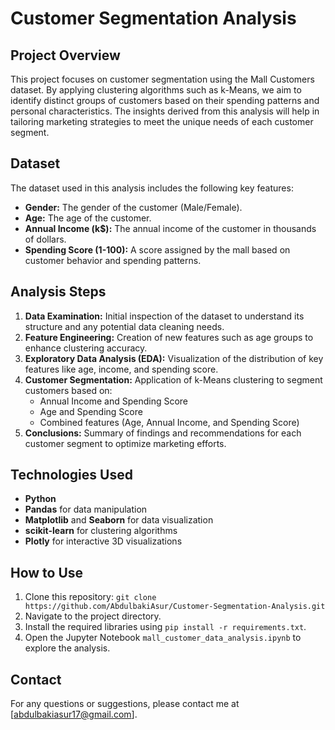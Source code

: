 # Customer Segmentation Analysis

## Project Overview
This project focuses on customer segmentation using the Mall Customers dataset. By applying clustering algorithms such as k-Means, we aim to identify distinct groups of customers based on their spending patterns and personal characteristics. The insights derived from this analysis will help in tailoring marketing strategies to meet the unique needs of each customer segment.

## Dataset
The dataset used in this analysis includes the following key features:
- **Gender:** The gender of the customer (Male/Female).
- **Age:** The age of the customer.
- **Annual Income (k$):** The annual income of the customer in thousands of dollars.
- **Spending Score (1-100):** A score assigned by the mall based on customer behavior and spending patterns.

## Analysis Steps
1. **Data Examination:** Initial inspection of the dataset to understand its structure and any potential data cleaning needs.
2. **Feature Engineering:** Creation of new features such as age groups to enhance clustering accuracy.
3. **Exploratory Data Analysis (EDA):** Visualization of the distribution of key features like age, income, and spending score.
4. **Customer Segmentation:** Application of k-Means clustering to segment customers based on:
    - Annual Income and Spending Score
    - Age and Spending Score
    - Combined features (Age, Annual Income, and Spending Score)
5. **Conclusions:** Summary of findings and recommendations for each customer segment to optimize marketing efforts.

## Technologies Used
- **Python**
- **Pandas** for data manipulation
- **Matplotlib** and **Seaborn** for data visualization
- **scikit-learn** for clustering algorithms
- **Plotly** for interactive 3D visualizations

## How to Use
1. Clone this repository: `git clone https://github.com/AbdulbakiAsur/Customer-Segmentation-Analysis.git`
2. Navigate to the project directory.
3. Install the required libraries using `pip install -r requirements.txt`.
4. Open the Jupyter Notebook `mall_customer_data_analysis.ipynb` to explore the analysis.

## Contact
For any questions or suggestions, please contact me at [abdulbakiasur17@gmail.com].

